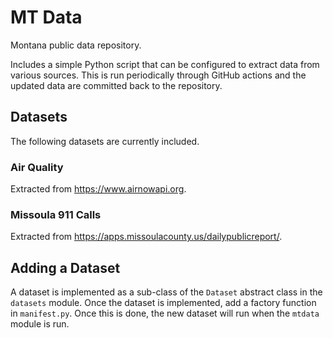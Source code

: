# MT Data

Montana public data repository.

Includes a simple Python script that can be configured to extract data from
various sources. This is run periodically through GitHub actions and the updated
data are committed back to the repository.

## Datasets

The following datasets are currently included.

### Air Quality

Extracted from https://www.airnowapi.org.

### Missoula 911 Calls

Extracted from https://apps.missoulacounty.us/dailypublicreport/.

## Adding a Dataset

A dataset is implemented as a sub-class of the `Dataset` abstract class in the
`datasets` module. Once the dataset is implemented, add a factory function in
`manifest.py`. Once this is done, the new dataset will run when the `mtdata`
module is run.
